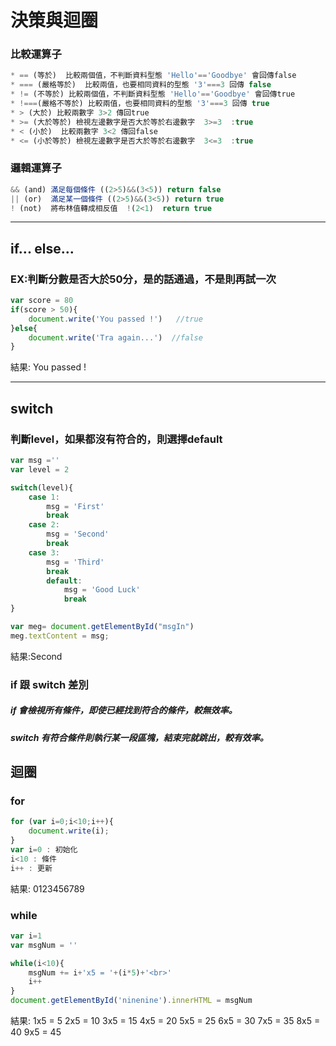 # 決策與迴圈



### 比較運算子
```javascript
* == (等於)  比較兩個值，不判斷資料型態 'Hello'=='Goodbye' 會回傳false
* === (嚴格等於)  比較兩值，也要相同資料的型態 '3'===3 回傳 false
* != (不等於) 比較兩個值，不判斷資料型態 'Hello'=='Goodbye' 會回傳true
* !===(嚴格不等於) 比較兩值，也要相同資料的型態 '3'===3 回傳 true
* > (大於) 比較兩數字 3>2 傳回true
* >= (大於等於) 檢視左邊數字是否大於等於右邊數字  3>=3  :true
* < (小於)  比較兩數字 3<2 傳回false
* <= (小於等於) 檢視左邊數字是否大於等於右邊數字  3<=3  :true
```
### 邏輯運算子
```javascript
&& (and) 滿足每個條件 ((2>5)&&(3<5)) return false
|| (or)  滿足某一個條件 ((2>5)&&(3<5)) return true
! (not)  將布林值轉成相反值  !(2<1)  return true
```
---

## if... else...
### EX:判斷分數是否大於50分，是的話通過，不是則再試一次
```javascript
var score = 80
if(score > 50){ 
	document.write('You passed !')   //true
}else{
	document.write('Tra again...')  //false
}
```
結果: You passed !

---

## switch
### 判斷level，如果都沒有符合的，則選擇default
```javascript
var msg =''
var level = 2

switch(level){
	case 1:
		msg = 'First'
		break
	case 2:
		msg = 'Second'
		break
	case 3:
		msg = 'Third'
		break
        default:
            msg = 'Good Luck'
            break
}

var meg= document.getElementById("msgIn")
meg.textContent = msg;
```
結果:Second

### if 跟 switch 差別
##### if  會檢視所有條件，即使已經找到符合的條件，較無效率。
##### switch 有符合條件則執行某一段區塊，結束完就跳出，較有效率。

## 迴圈
### for
```javascript
for (var i=0;i<10;i++){
	document.write(i);
}
var i=0 : 初始化
i<10 : 條件
i++ : 更新
```
結果: 0123456789

### while
```javascript
var i=1
var msgNum = ''

while(i<10){
	msgNum += i+'x5 = '+(i*5)+'<br>'
	i++
}
document.getElementById('ninenine').innerHTML = msgNum
```
結果:
1x5 = 5
2x5 = 10
3x5 = 15
4x5 = 20
5x5 = 25
6x5 = 30
7x5 = 35
8x5 = 40
9x5 = 45
